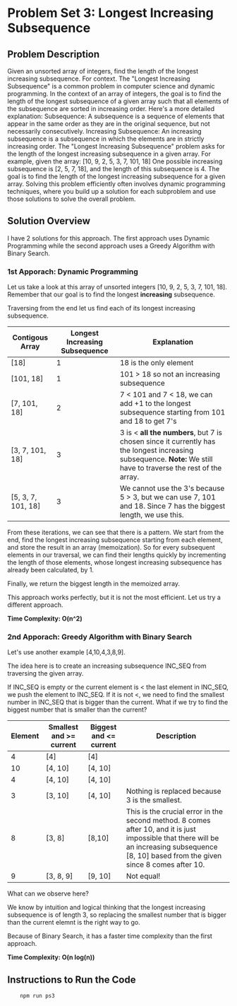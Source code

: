 # Problem Set 3: Longest Increasing Subsequence

## Problem Description

Given an unsorted array of integers, find the length of the longest increasing subsequence.
For context. The "Longest Increasing Subsequence" is a common problem in computer science and
dynamic programming. In the context of an array of integers, the goal is to find the length of the longest
subsequence of a given array such that all elements of the subsequence are sorted in increasing order.
Here's a more detailed explanation:
Subsequence: A subsequence is a sequence of elements that appear in the same order as they
are in the original sequence, but not necessarily consecutively.
Increasing Subsequence: An increasing subsequence is a subsequence in which the elements are
in strictly increasing order.
The "Longest Increasing Subsequence" problem asks for the length of the longest increasing
subsequence in a given array. For example, given the array: [10, 9, 2, 5, 3, 7, 101, 18]
One possible increasing subsequence is [2, 5, 7, 18], and the length of this subsequence is 4. The goal
is to find the length of the longest increasing subsequence for a given array.
Solving this problem efficiently often involves dynamic programming techniques, where you build up a
solution for each subproblem and use those solutions to solve the overall problem.

## Solution Overview

I have 2 solutions for this approach. The first approach uses Dynamic Programming while the second approach uses a Greedy Algorithm with Binary Search.

### 1st Apporach: Dynamic Programming

Let us take a look at this array of unsorted integers [10, 9, 2, 5, 3, 7, 101, 18]. Remember that our goal is to find the longest **increasing** subsequence.

Traversing from the end let us find each of its longest increasing subsequence.

| Contigous Array    | Longest Increasing Subsequence | Explanation                                                                                                                                                       |
| ------------------ | ------------------------------ | ----------------------------------------------------------------------------------------------------------------------------------------------------------------- |
| [18]               | 1                              | 18 is the only element                                                                                                                                            |
| [101, 18]          | 1                              | 101 > 18 so not an increasing subsequence                                                                                                                         |
| [7, 101, 18]       | 2                              | 7 < 101 and 7 < 18, we can add +1 to the longest subsequence starting from 101 and 18 to get 7's                                                                  |
| [3, 7, 101, 18]    | 3                              | 3 is < **all the numbers**, but 7 is chosen since it currently has the longest increasing subsequence. **Note:** We still have to traverse the rest of the array. |
| [5, 3, 7, 101, 18] | 3                              | We cannot use the 3's because 5 > 3, but we can use 7, 101 and 18. Since 7 has the biggest length, we use this.                                                   |

From these iterations, we can see that there is a pattern. We start from the end, find the longest increasing subsequence starting from each element, and store the result in an array (memoization). So for every subsequent elements in our traversal, we can find their lengths quickly by incrementing the length of those elements, whose longest increasing subsequence has already been calculated, by 1.

Finally, we return the biggest length in the memoized array.

This approach works perfectly, but it is not the most efficient. Let us try a different approach.

**Time Complexity: O(n^2)**

### 2nd Apporach: Greedy Algorithm with Binary Search

Let's use another example [4,10,4,3,8,9].

The idea here is to create an increasing subsequence INC_SEQ from traversing the given array.

If INC_SEQ is empty or the current element is < the last element in INC_SEQ, we push the element to INC_SEQ. If it is not <, we need to find the smallest number in INC_SEQ that is bigger than the current. What if we try to find the biggest number that is smaller than the current?

| Element | Smallest and >= current | Biggest and <= current | Description                                                                                                                                                                                   |
| ------- | ----------------------- | ---------------------- | --------------------------------------------------------------------------------------------------------------------------------------------------------------------------------------------- |
| 4       | [4]                     | [4]                    |                                                                                                                                                                                               |
| 10      | [4, 10]                 | [4, 10]                |                                                                                                                                                                                               |
| 4       | [4, 10]                 | [4, 10]                |                                                                                                                                                                                               |
| 3       | [3, 10]                 | [4, 10]                | Nothing is replaced because 3 is the smallest.                                                                                                                                                |
| 8       | [3, 8]                  | [8,10]                 | This is the crucial error in the second method. 8 comes after 10, and it is just impossible that there will be an increasing subsequence [8, 10] based from the given since 8 comes after 10. |
| 9       | [3, 8, 9]               | [9, 10]                | Not equal!                                                                                                                                                                                    |

What can we observe here?

We know by intuition and logical thinking that the longest increasing subsequence is of length 3, so replacing the smallest number that is bigger than the current elemnt is the right way to go.

Because of Binary Search, it has a faster time complexity than the first approach.

**Time Complexity: O(n log(n))**

## Instructions to Run the Code

```bash
    npm run ps3
```

